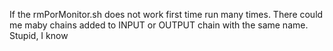 If the rmPorMonitor.sh does not work first time run many times. There could me maby chains added to INPUT or OUTPUT chain with the same name. Stupid, I know
